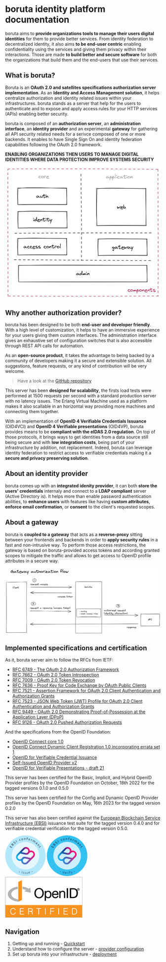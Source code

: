 # boruta identity platform documentation

<div class="vision">

boruta aims to __provide organizations tools to manage their users digital identities__ for them to provide better services. From identity federation to decentralized identity, it also aims __to be end-user centric__ enabling confidentiality using the services and giving them privacy within their interactions. Those are made __to build better and secure software__ for both the organizations that build them and the end-users that use their services.

</div>

## What is boruta?

Boruta is an __OAuth 2.0 and satellites specifications authorization server implementation__. As an __Identity and Access Management solution__, it helps centralize authorization and identity related issues within your infrastructures. boruta stands as a server that help for the users to authenticate and to expose and apply access rules for your HTTP services (APIs) enabling better security.

boruta is composed of an __authorization server__, an __administration interface__, an __identity provider__ and an experimental __gateway__ for gathering all API security related needs for a serivce composed of one or more backends. It enables to have Single Sign On and identity federation capabilities following the OAuth 2.0 framework.

<div class="vision">

__ENABLING ORGANIZATIONS THEN USERS TO MANAGE DIGITAL IDENTITIES WHERE DATA PROTECTION IMPROVE SYSTEMS SECURITY__

</div>

<div class="centered"><img src="/assets/images/components.png" /></div>

## Why another authorization provider?

boruta has been designed to be both __end-user and developer friendly__. With a high level of customization, it helps to have an immersive experience for your users giving them custom interfaces. The administration interface gives an exhaustive set of configuration switches that is also accessible through REST API calls for automation.

As an __open-source product__, it takes the advantage to being backed by a community of developers making it a secure and extensible solution. All suggestions, feature requests, or any kind of contribution will be very welcome.

> Have a look at the [GitHub repository](https://github.com/malach-it/boruta-server)

This server has been __designed for scalability__, the firsts load tests were performed at 1500 requests per second with a standard production server with no latency issues. The Erlang Virtual Machine used as a platform makes it also scallable in an horizontal way providing more machines and connecting them together.

With an implementation of __OpenID 4 Verifiable Credentials Issuance__ (OID4VCI) and __OpenID 4 Verifiable presentations__ (OID4VP), boruta provides means to be __compliant with the eIDAS 2.0 regulation__. On top of those protocols, it brings ways to get identities from a data source still being secure and with __low integration costs__, being part of your infrastructure by addition, not replacement. Indeed, boruta can leverage identity federation to restrict access to verifiable credentials making it a __secure and privacy preserving solution__.

## About an identity provider

boruta comes up with an __integrated idenity provider__, it can both __store the users' credentials__ internaly and connect to a __LDAP compliant__ server (Active Directory is). It helps more than enable password authentication abilities, to __enhance users__ with features like having __custom attributes__, __enforce email confirmation__, or __consent__ to the client's requested scopes.

## About a gateway

boruta is __coupled to a gateway__ that acts as a __reverse-proxy__ sitting between your frontends and backends in order to __apply security rules__ in a fast and non-intrusive way. To perform those access restrictions, the gateway is based on boruta-provided access tokens and according granted scopes to mitigate the traffic and allows to get access to OpenID profile attributes in a secure way.

![Gateway authorization flow](/assets/images/authorization-gateway-en.png)

## Implemented specifications and certification

As it, boruta server aim to follow the RFCs from IETF:
- [RFC 6749 - The OAuth 2.0 Authorization Framework](https://tools.ietf.org/html/rfc6749)
- [RFC 7662 - OAuth 2.0 Token Introspection](https://tools.ietf.org/html/rfc7662)
- [RFC 7009 - OAuth 2.0 Token Revocation](https://tools.ietf.org/html/rfc7009)
- [RFC 7636 - Proof Key for Code Exchange by OAuth Public Clients](https://tools.ietf.org/html/rfc7636)
- [RFC 7521 - Assertion Framework for OAuth 2.0 Client Authentication and Authorization Grants](https://www.rfc-editor.org/rfc/rfc7521)
- [RFC 7523 - JSON Web Token (JWT) Profile for OAuth 2.0 Client Authentication and Authorization Grants](https://tools.ietf.org/html/rfc7523)
- [RFC 9449 - OAuth 2.0 Demonstrating Proof-of-Possession at the Application Layer (DPoP)](https://datatracker.ietf.org/doc/html/draft-ietf-oauth-dpop)
- [RFC 9126 - OAuth 2.0 Pushed Authorization Requests](https://datatracker.ietf.org/doc/html/rfc9126)

And the specifications from the OpenID Foundation:
- [OpenID Connect core 1.0](https://openid.net/specs/openid-connect-core-1_0.html)
- [OpenID Connect Dynamic Client Registration 1.0 incorporating errata set 1](https://openid.net/specs/openid-connect-registration-1_0.html)
- [OpenID for Verifiable Credential Issuance](https://openid.net/specs/openid-4-verifiable-credential-issuance-1_0.html)
- [Self-Issued OpenID Provider v2](https://openid.net/specs/openid-connect-self-issued-v2-1_0.html)
- [OpenID for Verifiable Presentations - draft 21](https://openid.net/specs/openid-4-verifiable-presentations-1_0.html)

This server has been certified for the Basic, Implicit, and Hybrid OpenID Provider profiles by the OpenID Foundation on October, 18th 2022 for the tagged versions 0.1.0 and 0.5.0

This server has been certified for the Config and Dynamic OpenID Provider profiles by the OpenID Foundation on May, 16th 2023 for the tagged version 0.2.0

This server has also been certified against the [European Blockchain Service Infrastructure (EBSI)](https://ec.europa.eu/digital-building-blocks/sites/display/EBSI) issuance test suite for the tagged version 0.4.0 and for verifiable credential verification for the tagged version 0.5.0.

![EBSI certified - issue](/assets/images/ebsi-certification-issuance.png)
![EBSI certified - verify](/assets/images/ebsi-certification-verify.png)
![OpenID certified](/assets/images/oid-certification-mark.png)


## Navigation

1. Getting up and running - [Quickstart](quickstart.md)
2. Understand how to configure the server - [provider configuration](provider-configuration/configure-clients.md)
3. Set up boruta into your infrastructure - [deployment](deployment/docker.md)
